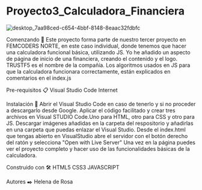 # Proyecto3_Calculadora_Financiera



![desktop_7aa98ced-c654-4bbf-8148-8eaac32fdbfc](https://github.com/HelenaDR84/Proyecto3_Calculadora_Financiera/assets/149380974/c3e1cea9-37b9-4ddc-a702-b8003b7309eb)


  
Comenzando 📝
Este proyecto forma parte de nuestro tercer proyecto en FEMCODERS NORTE, en este caso individual, donde tenemos que hacer una calculadora funcional básica, utilizando JS.
Yo he añadido un aspecto de página de inicio de una financiera, creando el contenido y el logo. TRUSTF5 es el nombre de la compañía.
Los algoritmos usados en JS para que la calculadora funcionara correctamente, están explicados en comentarios en el index.js

Pre-requisitos 📋
Visual Studio Code
Internet

Instalación 🔧
Abrir el Visual Studio Code en caso de tenerlo y si no proceder a descargarlo desde Google.
Aplicar el código facilitado y crear tres archivos en Visual STUDIO Code.Uno para HTML, otro para CSS y otro para JS. 
Descargar imágenes añadidas en la carpeta del respositorio y añadirlas en una carpeta que puedas enlazar el Visual Studio.
Desde el index.html que tengas abierto en VisualStudio abre el servidor con el botón derecho del ratón y selecciona "Open with Live Server"
Una vez en la página puedes ver el proyecto completo y hacer uso de las funcionalidades básicas de la calculadora.

Construido con 🛠️
HTML5
CSS3
JAVASCRIPT

Autores ✒️
Helena de Rosa

